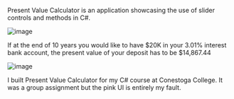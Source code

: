 Present Value Calculator is an application showcasing the use of slider controls and methods in C#. 

![image](https://user-images.githubusercontent.com/46302098/194728066-451639e3-4e62-49ab-9c36-d981a0ff8b9d.png)

If at the end of 10 years you would like to have $20K in your 3.01% interest bank account, the present value of your deposit has to be $14,867.44

![image](https://user-images.githubusercontent.com/46302098/194728069-6a3f4f5d-486f-4b29-824c-5c8956631698.png)

I built Present Value Calculator for my C# course at Conestoga College. It was a group assignment but the pink UI is entirely my fault.
